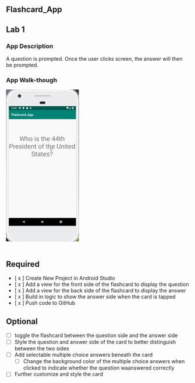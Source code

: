## Flashcard_App

## Lab 1

### App Description
A question is prompted. Once the user clicks screen, the answer will then be prompted.

### App Walk-though

<img src="Images/lab1.gif" width=200><br><br>


## Required
- [ x ] Create New Project in Android Studio
- [ x ] Add a view for the front side of the flashcard to display the question
- [ x ] Add a view for the back side of the flashcard to display the answer
- [ x ] Build in logic to show the answer side when the card is tapped
- [ x ] Push code to GitHub
## Optional
- [ ] toggle the flashcard between the question side and the answer side
- [ ] Style the question and answer side of the card to better distinguish between the two sides
- [ ] Add selectable multiple choice answers beneath the card
   - [ ] Change the background color of the multiple choice answers when clicked to indicate whether the question waanswered correctly
- [ ] Further customize and style the card
